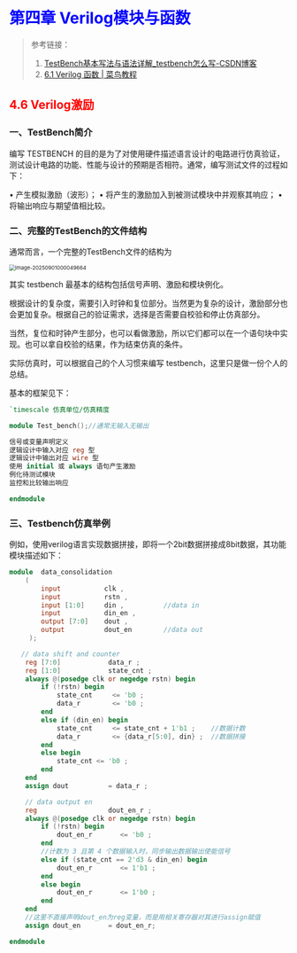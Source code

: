 # <font color = blue>第四章 Verilog模块与函数</font>

> 参考链接：
>
> 1. [TestBench基本写法与语法详解_testbench怎么写-CSDN博客](https://blog.csdn.net/weixin_39269366/article/details/120742707)
> 2. [6.1 Verilog 函数 | 菜鸟教程](https://www.runoob.com/w3cnote/verilog-function.html)

## <font color = red>4.6 Verilog激励</font>

### 一、TestBench简介

编写 TESTBENCH 的目的是为了对使用硬件描述语言设计的电路进行仿真验证，测试设计电路的功能、性能与设计的预期是否相符。通常，编写测试文件的过程如下：

• 产生模拟激励（波形）；
• 将产生的激励加入到被测试模块中并观察其响应；
• 将输出响应与期望值相比较。

### 二、完整的TestBench的文件结构

通常而言，一个完整的TestBench文件的结构为

<img src="https://fredericklog-1375058270.cos.ap-nanjing.myqcloud.com/typora/image-20250901000049664.png" alt="image-20250901000049664" style="zoom: 67%;" />

其实 testbench 最基本的结构包括信号声明、激励和模块例化。

根据设计的复杂度，需要引入时钟和复位部分。当然更为复杂的设计，激励部分也会更加复杂。根据自己的验证需求，选择是否需要自校验和停止仿真部分。

当然，复位和时钟产生部分，也可以看做激励，所以它们都可以在一个语句块中实现。也可以拿自校验的结果，作为结束仿真的条件。

实际仿真时，可以根据自己的个人习惯来编写 testbench，这里只是做一份个人的总结。

基本的框架见下：

```verilog
`timescale 仿真单位/仿真精度

module Test_bench();//通常无输入无输出

信号或变量声明定义
逻辑设计中输入对应 reg 型
逻辑设计中输出对应 wire 型
使用 initial 或 always 语句产生激励
例化待测试模块
监控和比较输出响应

endmodule

```

### 三、Testbench仿真举例

例如，使用verilog语言实现数据拼接，即将一个2bit数据拼接成8bit数据，其功能模块描述如下：

```verilog
module  data_consolidation
    (
        input           clk ,
        input           rstn ,
        input [1:0]     din ,          //data in
        input           din_en ,
        output [7:0]    dout ,
        output          dout_en        //data out
     );

   // data shift and counter
    reg [7:0]            data_r ;
    reg [1:0]            state_cnt ;
    always @(posedge clk or negedge rstn) begin
        if (!rstn) begin
            state_cnt     <= 'b0 ;
            data_r        <= 'b0 ;
        end
        else if (din_en) begin
            state_cnt     <= state_cnt + 1'b1 ;    //数据计数
            data_r        <= {data_r[5:0], din} ;  //数据拼接
        end
        else begin
            state_cnt <= 'b0 ;
        end
    end
    assign dout          = data_r ;

    // data output en
    reg                  dout_en_r ;
    always @(posedge clk or negedge rstn) begin
        if (!rstn) begin
            dout_en_r       <= 'b0 ;
        end
        //计数为 3 且第 4 个数据输入时，同步输出数据输出使能信号
        else if (state_cnt == 2'd3 & din_en) begin  
            dout_en_r       <= 1'b1 ;
        end
        else begin
            dout_en_r       <= 1'b0 ;
        end
    end
    //这里不直接声明dout_en为reg变量，而是用相关寄存器对其进行assign赋值
    assign dout_en       = dout_en_r;

endmodule
```



